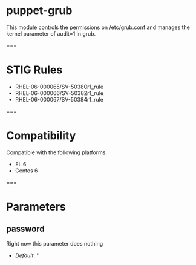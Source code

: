 puppet-grub
===========

This module controls the permissions on /etc/grub.conf and manages the kernel parameter of audit=1 in grub.

===

# STIG Rules

* RHEL-06-000065/SV-50380r1_rule
* RHEL-06-000066/SV-50382r1_rule
* RHEL-06-000067/SV-50384r1_rule

===

# Compatibility

Compatible with the following platforms.
* EL 6
* Centos 6

===

# Parameters

password
--------

Right now this parameter does nothing

- *Default*: ''

